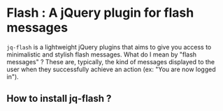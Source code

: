 # Flash : A jQuery plugin for flash messages #
`jq-flash` is a lightweight jQuery plugins that aims to give you access to minimalistic and stylish flash messages.
What do I mean by "flash messages" ? These are, typically, the kind of messages displayed to the user when they successfully achieve an action (ex: "You are now logged in").

## How to install jq-flash ? ##